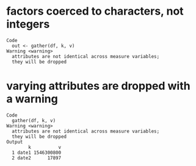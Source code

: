 # factors coerced to characters, not integers

    Code
      out <- gather(df, k, v)
    Warning <warning>
      attributes are not identical across measure variables;
      they will be dropped

# varying attributes are dropped with a warning

    Code
      gather(df, k, v)
    Warning <warning>
      attributes are not identical across measure variables;
      they will be dropped
    Output
            k          v
      1 date1 1546300800
      2 date2      17897

